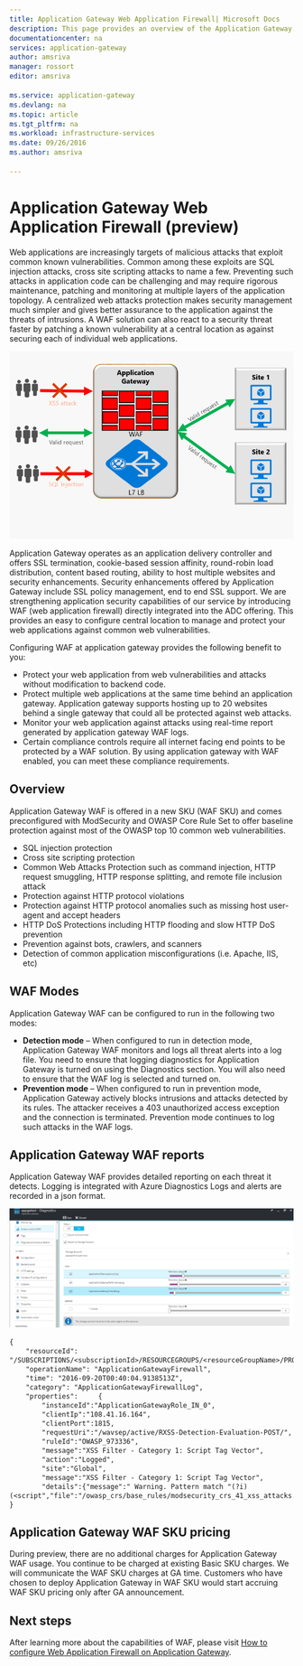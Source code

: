 ```yaml
---
title: Application Gateway Web Application Firewall| Microsoft Docs
description: This page provides an overview of the Application Gateway Web Application Firewall functionality.
documentationcenter: na
services: application-gateway
author: amsriva
manager: rossort
editor: amsriva

ms.service: application-gateway
ms.devlang: na
ms.topic: article
ms.tgt_pltfrm: na
ms.workload: infrastructure-services
ms.date: 09/26/2016
ms.author: amsriva

---
```

# Application Gateway Web Application Firewall (preview)
Web applications are increasingly targets of malicious attacks that exploit common known vulnerabilities. Common among these exploits are SQL injection attacks, cross site scripting attacks to name a few.
Preventing such attacks in application code can be challenging and may require rigorous maintenance, patching and monitoring at multiple layers of the application topology. A centralized web attacks protection makes security management much simpler and gives better assurance to the application against the threats of intrusions. A WAF solution can also react to a security threat faster by patching a known vulnerability at a central location as against securing each of individual web applications.

![imageURLroute](./media/application-gateway-webapplicationfirewall-overview/WAF1.png)

Application Gateway operates as an application delivery controller and offers SSL termination, cookie-based session affinity, round-robin load distribution, content based routing, ability to host multiple websites and security enhancements. Security enhancements offered by Application Gateway include SSL policy management, end to end SSL support. We are strengthening application security capabilities of our service by introducing WAF (web application firewall) directly integrated into the ADC offering. This provides an easy to configure central location to manage and protect your web applications against common web vulnerabilities.

Configuring WAF at application gateway provides the following benefit to you:

* Protect your web application from web vulnerabilities and attacks without modification to backend code.
* Protect multiple web applications at the same time behind an application gateway. Application gateway supports hosting up to 20 websites behind a single gateway that could all be protected against web attacks.
* Monitor your web application against attacks using real-time report generated by application gateway WAF logs.
* Certain compliance controls require all internet facing end points to be protected by a WAF solution. By using application gateway with WAF enabled, you can meet these compliance requirements.

## Overview
Application Gateway WAF is offered in a new SKU (WAF SKU) and comes preconfigured with ModSecurity and OWASP Core Rule Set to offer baseline protection against most of the OWASP top 10 common web vulnerabilities.

* SQL injection protection
* Cross site scripting protection
* Common Web Attacks Protection such as command injection, HTTP request smuggling, HTTP response splitting, and remote file inclusion attack
* Protection against HTTP protocol violations
* Protection against HTTP protocol anomalies such as missing host user-agent and accept headers
* HTTP DoS Protections including HTTP flooding and slow HTTP DoS prevention
* Prevention against bots, crawlers, and scanners
* Detection of common application misconfigurations (i.e. Apache, IIS, etc)

## WAF Modes
Application Gateway WAF can be configured to run in the following two modes:

* **Detection mode** – When configured to run in detection mode, Application Gateway WAF monitors and logs all threat alerts into a log file. You need to ensure that logging diagnostics for Application Gateway is turned on using the Diagnostics section. You will also need to ensure that the WAF log is selected and turned on.
* **Prevention mode** – When configured to run in prevention mode, Application Gateway actively blocks intrusions and attacks detected by its rules. The attacker receives a 403 unauthorized access exception and the connection is terminated. Prevention mode continues to log such attacks in the WAF logs.

## Application Gateway WAF reports
Application Gateway WAF provides detailed reporting on each threat it detects. Logging is integrated with Azure Diagnostics Logs and alerts are recorded in a json format.

![imageURLroute](./media/application-gateway-webapplicationfirewall-overview/waf2.png)

    {
        "resourceId": "/SUBSCRIPTIONS/<subscriptionId>/RESOURCEGROUPS/<resourceGroupName>/PROVIDERS/MICROSOFT.NETWORK/APPLICATIONGATEWAYS/<applicationGatewayName>",
        "operationName": "ApplicationGatewayFirewall",
        "time": "2016-09-20T00:40:04.9138513Z",
        "category": "ApplicationGatewayFirewallLog",
        "properties":     {
            "instanceId":"ApplicationGatewayRole_IN_0",
            "clientIp":"108.41.16.164",
            "clientPort":1815,
            "requestUri":"/wavsep/active/RXSS-Detection-Evaluation-POST/",
            "ruleId":"OWASP_973336",
            "message":"XSS Filter - Category 1: Script Tag Vector",
            "action":"Logged",
            "site":"Global",
            "message":"XSS Filter - Category 1: Script Tag Vector",
            "details":{"message":" Warning. Pattern match "(?i)(<script","file":"/owasp_crs/base_rules/modsecurity_crs_41_xss_attacks.conf","line":"14"}}
    }

## Application Gateway WAF SKU pricing
During preview, there are no additional charges for Application Gateway WAF usage. You continue to be charged at existing Basic SKU charges. We will communicate the WAF SKU charges at GA time. Customers who have chosen to deploy Application Gateway in WAF SKU would start accruing WAF SKU pricing only after GA announcement.

## Next steps
After learning more about the capabilities of WAF, please visit [How to configure Web Application Firewall on Application Gateway](application-gateway-web-application-firewall-portal.md).

